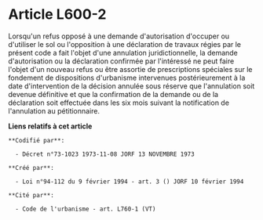 # Article L600-2

Lorsqu'un refus opposé à une demande d'autorisation d'occuper ou d'utiliser le sol ou l'opposition à une déclaration de
travaux régies par le présent code a fait l'objet d'une annulation juridictionnelle, la demande d'autorisation ou la
déclaration confirmée par l'intéressé ne peut faire l'objet d'un nouveau refus ou être assortie de prescriptions spéciales
sur le fondement de dispositions d'urbanisme intervenues postérieurement à la date d'intervention de la décision annulée sous
réserve que l'annulation soit devenue définitive et que la confirmation de la demande ou de la déclaration soit effectuée
dans les six mois suivant la notification de l'annulation au pétitionnaire.

**Liens relatifs à cet article**

	**Codifié par**:

	  - Décret n°73-1023 1973-11-08 JORF 13 NOVEMBRE 1973

	**Créé par**:

	  - Loi n°94-112 du 9 février 1994 - art. 3 () JORF 10 février 1994

	**Cité par**:

	  - Code de l'urbanisme - art. L760-1 (VT)
